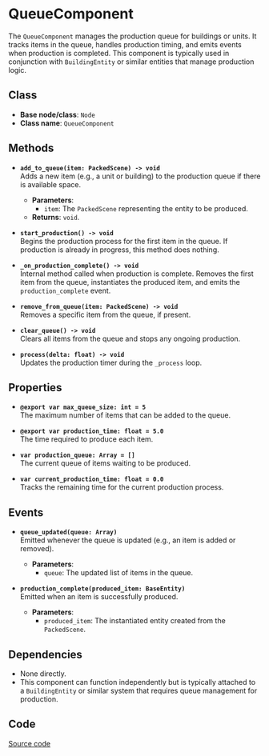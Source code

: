 # QueueComponent

The `QueueComponent` manages the production queue for buildings or units. It tracks items in the queue, handles production timing, and emits events when production is completed. This component is typically used in conjunction with `BuildingEntity` or similar entities that manage production logic.

## **Class**

- **Base node/class**: `Node`
- **Class name**: `QueueComponent`

## **Methods**

- **`add_to_queue(item: PackedScene) -> void`**  
  Adds a new item (e.g., a unit or building) to the production queue if there is available space.  
  - **Parameters**:  
    - `item`: The `PackedScene` representing the entity to be produced.  
  - **Returns**: `void`.  

- **`start_production() -> void`**  
  Begins the production process for the first item in the queue. If production is already in progress, this method does nothing.  

- **`_on_production_complete() -> void`**  
  Internal method called when production is complete. Removes the first item from the queue, instantiates the produced item, and emits the `production_complete` event.

- **`remove_from_queue(item: PackedScene) -> void`**  
  Removes a specific item from the queue, if present.  

- **`clear_queue() -> void`**  
  Clears all items from the queue and stops any ongoing production.  

- **`process(delta: float) -> void`**  
  Updates the production timer during the `_process` loop.  

## **Properties**

- **`@export var max_queue_size: int = 5`**  
  The maximum number of items that can be added to the queue.  

- **`@export var production_time: float = 5.0`**  
  The time required to produce each item.  

- **`var production_queue: Array = []`**  
  The current queue of items waiting to be produced.  

- **`var current_production_time: float = 0.0`**  
  Tracks the remaining time for the current production process.

## **Events**

- **`queue_updated(queue: Array)`**  
  Emitted whenever the queue is updated (e.g., an item is added or removed).  
  - **Parameters**:  
    - `queue`: The updated list of items in the queue.  

- **`production_complete(produced_item: BaseEntity)`**  
  Emitted when an item is successfully produced.  
  - **Parameters**:  
    - `produced_item`: The instantiated entity created from the `PackedScene`.  

## **Dependencies**

- None directly.  
- This component can function independently but is typically attached to a `BuildingEntity` or similar system that requires queue management for production.

## **Code**

[Source code](../../addons/rts_framework/scripts/components/queue_component.gd)
